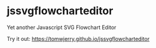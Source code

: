 # jssvgflowcharteditor
Yet another Javascript SVG Flowchart Editor

Try it out: https://tomwjerry.github.io/jssvgflowcharteditor
